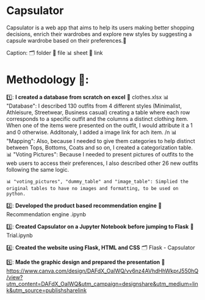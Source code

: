 # Capsulator
Capsulator is a web app that aims to help its users making better shopping decisions, enrich their wardrobes and explore new styles by suggesting a capsule wardrobe based on their preferences.👗

Caption:
🗂️ folder
📁 file
📊 sheet
🔗 link

# Methodology 🧮:

1️⃣: **I created a database from scratch on excel** 
  📁 clothes.xlsx
    📊 "Database": I described 130 outfits from 4 different styles (Minimalist, Athleisure, Streetwear, Business casual) creating a table where each row corresponds to a specific outfit and the columns a distinct clothing item. When one of the items were presented on the outfit, I would attribute it a 1 and 0 otherwise. Additonaly, I added a image link for ach item.
    /n
    📊 "Mapping": Also, because I needed to give them categories to help distinct between Tops, Bottoms, Coats and so on, I created a categorization table.  
    📊 "Voting Pictures": Because I needed to present pictures of outfits to the web users to access their preferences, I also described other 26 new outfits following the same logic.
    
    📊 "voting_pictures", "dummy_table" and "image_table": Simplied the original tables to have no images and formatting, to be used on python.
    
2️⃣: **Developed the product based recommendation engine** 
  📁 Recommendation engine .ipynb

3️⃣: **Created Capsulator on a Jupyter Notebook before jumping to Flask** 
  📁 Trial.ipynb

4️⃣: **Created the website using Flask, HTML and CSS** 
  🗂️ Flask - Capsulator
  
5️⃣: **Made the graphic design and prepared the presentation**
  🔗 https://www.canva.com/design/DAFdX_OalWQ/vv6nz4AVhdHhWkprJ550hQ/view?utm_content=DAFdX_OalWQ&utm_campaign=designshare&utm_medium=link&utm_source=publishsharelink
  



